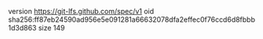 version https://git-lfs.github.com/spec/v1
oid sha256:ff87eb24590ad956e5e091281a66632078dfa2effec0f76ccd6d8fbbb1d3d863
size 149
